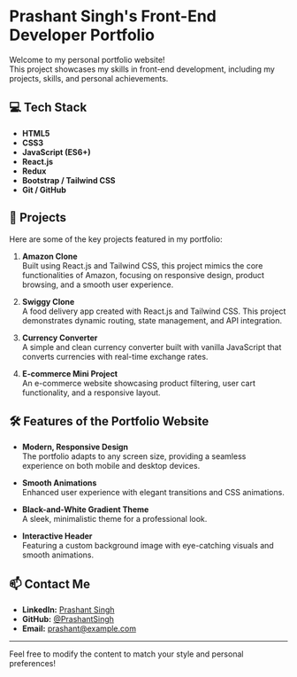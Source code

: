
# Prashant Singh's Front-End Developer Portfolio

Welcome to my personal portfolio website!  
This project showcases my skills in front-end development, including my projects, skills, and personal achievements.

## 💻 Tech Stack
- **HTML5**  
- **CSS3**  
- **JavaScript (ES6+)**  
- **React.js**  
- **Redux**  
- **Bootstrap / Tailwind CSS**  
- **Git / GitHub**

## 🚀 Projects
Here are some of the key projects featured in my portfolio:

1. **Amazon Clone**  
   Built using React.js and Tailwind CSS, this project mimics the core functionalities of Amazon, focusing on responsive design, product browsing, and a smooth user experience.

2. **Swiggy Clone**  
   A food delivery app created with React.js and Tailwind CSS. This project demonstrates dynamic routing, state management, and API integration.

3. **Currency Converter**  
   A simple and clean currency converter built with vanilla JavaScript that converts currencies with real-time exchange rates.

4. **E-commerce Mini Project**  
   An e-commerce website showcasing product filtering, user cart functionality, and a responsive layout.

## 🛠️ Features of the Portfolio Website
- **Modern, Responsive Design**  
  The portfolio adapts to any screen size, providing a seamless experience on both mobile and desktop devices.
  
- **Smooth Animations**  
  Enhanced user experience with elegant transitions and CSS animations.

- **Black-and-White Gradient Theme**  
  A sleek, minimalistic theme for a professional look.

- **Interactive Header**  
  Featuring a custom background image with eye-catching visuals and smooth animations.

## 📫 Contact Me
- **LinkedIn:** [Prashant Singh](https://www.linkedin.com/in/prashant-singh)
- **GitHub:** [@PrashantSingh](https://github.com/PrashantSingh)
- **Email:** prashant@example.com

---

Feel free to modify the content to match your style and personal preferences!
